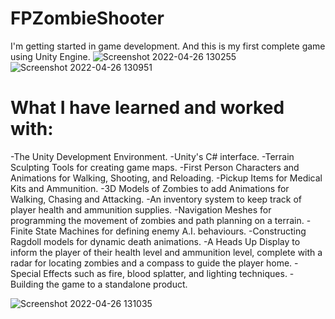 # FPZombieShooter

 I'm getting started in game development. And this is my first complete game using Unity Engine. 
![Screenshot 2022-04-26 130255](https://user-images.githubusercontent.com/87911388/165351098-c51eef90-0499-45a0-886f-dd30c9c11eaa.png)
![Screenshot 2022-04-26 130951](https://user-images.githubusercontent.com/87911388/165351110-7bbfe207-579b-44d3-9413-6438347e6f4e.png)

# What I have learned and  worked with:

-The Unity Development Environment.
-Unity's C# interface.
-Terrain Sculpting Tools for creating game maps.
-First Person Characters and Animations for Walking, Shooting, and Reloading.
-Pickup Items for Medical Kits and Ammunition.
-3D Models of Zombies to add Animations for Walking, Chasing and Attacking.
-An inventory system to keep track of player health and ammunition supplies.
-Navigation Meshes for programming the movement of zombies and path planning on a terrain.
-Finite State Machines for defining enemy A.I. behaviours.
-Constructing Ragdoll models for dynamic death animations.
-A Heads Up Display to inform the player of their health level and ammunition level, complete with a radar for locating zombies and a compass to guide the player home.
-Special Effects such as fire, blood splatter, and lighting techniques.
-Building the game to a standalone product.

![Screenshot 2022-04-26 131035](https://user-images.githubusercontent.com/87911388/165351121-6c76893a-876e-4177-b5fc-c4d3ad5a7a7b.png)

